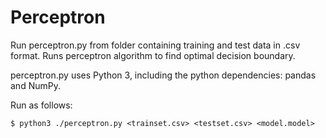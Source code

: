 # Perceptron

Run perceptron.py from folder containing training and test data in .csv format. Runs perceptron algorithm to find optimal decision boundary.

perceptron.py uses Python 3, including the python dependencies: pandas and NumPy.

Run as follows:

`$ python3 ./perceptron.py <trainset.csv> <testset.csv> <model.model>`
